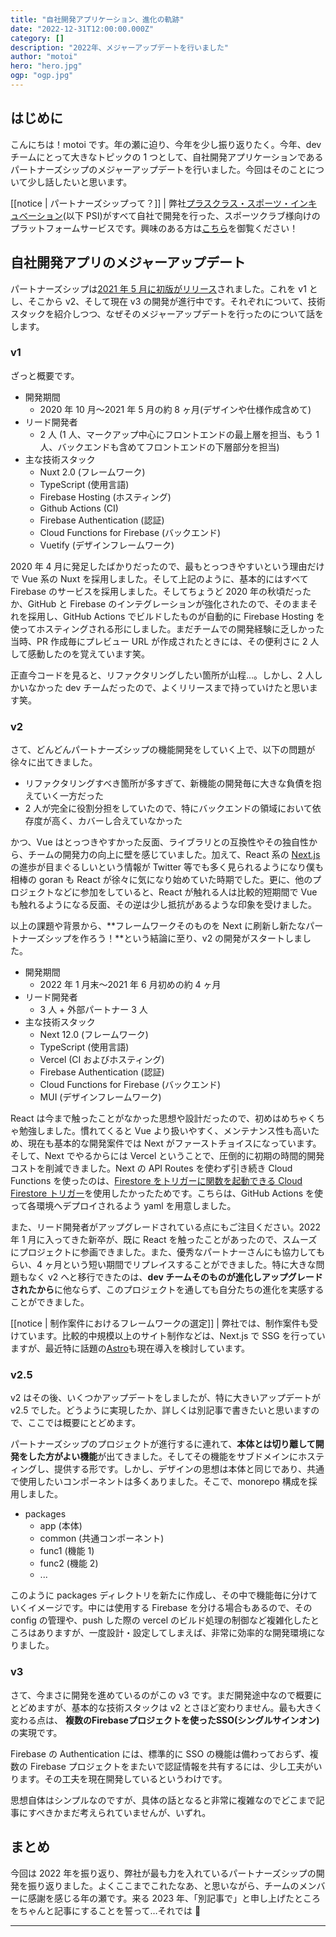 ```yaml
---
title: "自社開発アプリケーション、進化の軌跡"
date: "2022-12-31T12:00:00.000Z"
category: []
description: "2022年、メジャーアップデートを行いました"
author: "motoi"
hero: "hero.jpg"
ogp: "ogp.jpg"
---
```


## はじめに

こんにちは！motoi です。年の瀬に迫り、今年を少し振り返りたく。今年、dev チームにとって大きなトピックの 1 つとして、自社開発アプリケーションであるパートナーズシップのメジャーアップデートを行いました。今回はそのことについて少し話したいと思います。

[[notice | パートナーズシップって？]]
| 弊社[プラスクラス・スポーツ・インキュベーション](https://plusclass-sports-incubation.co.jp/)(以下 PSI)がすべて自社で開発を行った、スポーツクラブ様向けのプラットフォームサービスです。興味のある方は[こちら](https://plusclass-sports-incubation.co.jp/partners-ship/)を御覧ください！

## 自社開発アプリのメジャーアップデート

パートナーズシップは[2021 年 5 月に初版がリリース](https://plusclass-sports-incubation.co.jp/news/partnersship.html)されました。これを v1 とし、そこから v2、そして現在 v3 の開発が進行中です。それぞれについて、技術スタックを紹介しつつ、なぜそのメジャーアップデートを行ったのについて話をします。

### v1

ざっと概要です。

- 開発期間
  - 2020 年 10 月〜2021 年 5 月の約 8 ヶ月(デザインや仕様作成含めて)
- リード開発者
  - 2 人 (1 人、マークアップ中心にフロントエンドの最上層を担当、もう 1 人、バックエンドも含めてフロントエンドの下層部分を担当)
- 主な技術スタック
  - Nuxt 2.0 (フレームワーク)
  - TypeScript (使用言語)
  - Firebase Hosting (ホスティング)
  - Github Actions (CI)
  - Firebase Authentication (認証)
  - Cloud Functions for Firebase (バックエンド)
  - Vuetify (デザインフレームワーク)

2020 年 4 月に発足したばかりだったので、最もとっつきやすいという理由だけで Vue 系の Nuxt を採用しました。そして上記のように、基本的にはすべて Firebase のサービスを採用しました。そしてちょうど 2020 年の秋頃だったか、GitHub と Firebase のインテグレーションが強化されたので、そのままそれを採用し、GitHub Actions でビルドしたものが自動的に Firebase Hosting を使ってホスティングされる形にしました。まだチームでの開発経験に乏しかった当時、PR 作成毎にプレビュー URL が作成されたときには、その便利さに 2 人して感動したのを覚えています笑。

正直今コードを見ると、リファクタリングしたい箇所が山程…。しかし、2 人しかいなかった dev チームだったので、よくリリースまで持っていけたと思います笑。

### v2

さて、どんどんパートナーズシップの機能開発をしていく上で、以下の問題が徐々に出てきました。

- リファクタリングすべき箇所が多すぎて、新機能の開発毎に大きな負債を抱えていく一方だった
- 2 人が完全に役割分担をしていたので、特にバックエンドの領域において依存度が高く、カバーし合えていなかった

かつ、Vue はとっつきやすかった反面、ライブラリとの互換性やその独自性から、チームの開発力の向上に壁を感じていました。加えて、React 系の [Next.js](https://nextjs.org/) の進歩が目まぐるしいという情報が Twitter 等でも多く見られるようになり僕も相棒の goran も React が徐々に気になり始めていた時期でした。更に、他のプロジェクトなどに参加をしていると、React が触れる人は比較的短期間で Vue も触れるようになる反面、その逆は少し抵抗があるような印象を受けました。

以上の課題や背景から、**フレームワークそのものを Next に刷新し新たなパートナーズシップを作ろう！**という結論に至り、v2 の開発がスタートしました。

- 開発期間
  - 2022 年 1 月末〜2021 年 6 月初めの約 4 ヶ月
- リード開発者
  - 3 人 + 外部パートナー 3 人
- 主な技術スタック
  - Next 12.0 (フレームワーク)
  - TypeScript (使用言語)
  - Vercel (CI およびホスティング)
  - Firebase Authentication (認証)
  - Cloud Functions for Firebase (バックエンド)
  - MUI (デザインフレームワーク)

React は今まで触ったことがなかった思想や設計だったので、初めはめちゃくちゃ勉強しました。慣れてくると Vue より扱いやすく、メンテナンス性も高いため、現在も基本的な開発案件では Next がファーストチョイスになっています。そして、Next でやるからには Vercel ということで、圧倒的に初期の時間的開発コストを削減できました。Next の API Routes を使わず引き続き Cloud Functions を使ったのは、[Firestore をトリガーに関数を起動できる Cloud Firestore トリガー](https://firebase.google.com/docs/functions/firestore-events)を使用したかったためです。こちらは、GitHub Actions を使って各環境へデプロイされるよう yaml を用意しました。

また、リード開発者がアップグレードされている点にもご注目ください。2022 年 1 月に入ってきた新卒が、既に React を触ったことがあったので、スムーズにプロジェクトに参画できました。また、優秀なパートナーさんにも協力してもらい、4 ヶ月という短い期間でリプレイスすることができました。特に大きな問題もなく v2 へと移行できたのは、**dev チームそのものが進化しアップグレードされたから**に他ならず、このプロジェクトを通しても自分たちの進化を実感することができました。

[[notice | 制作案件におけるフレームワークの選定]]
| 弊社では、制作案件も受けています。比較的中規模以上のサイト制作などは、Next.js で SSG を行っていますが、最近特に話題の[Astro](https://astro.build/)も現在導入を検討しています。

### v2.5

v2 はその後、いくつかアップデートをしましたが、特に大きいアップデートが v2.5 でした。どうように実現したか、詳しくは別記事で書きたいと思いますので、ここでは概要にとどめます。

パートナーズシップのプロジェクトが進行するに連れて、**本体とは切り離して開発をした方がよい機能**が出てきました。そしてその機能をサブドメインにホスティングし、提供する形です。しかし、デザインの思想は本体と同じであり、共通で使用したいコンポーネントは多くありました。そこで、monorepo 構成を採用しました。

- packages
  - app (本体)
  - common (共通コンポーネント)
  - func1 (機能 1)
  - func2 (機能 2)
  - ...

このように packages ディレクトリを新たに作成し、その中で機能毎に分けていくイメージです。中には使用する Firebase を分ける場合もあるので、その config の管理や、push した際の vercel のビルド処理の制御など複雑化したところはありますが、一度設計・設定してしまえば、非常に効率的な開発環境になりました。

### v3

さて、今まさに開発を進めているのがこの v3 です。まだ開発途中なので概要にとどめますが、基本的な技術スタックは v2 とさほど変わりません。最も大きく変わる点は、 **複数のFirebaseプロジェクトを使ったSSO(シングルサインオン)** の実現です。

Firebase の Authentication には、標準的に SSO の機能は備わっておらず、複数の Firebase プロジェクトをまたいで認証情報を共有するには、少し工夫がいります。その工夫を現在開発しているというわけです。

思想自体はシンプルなのですが、具体の話となると非常に複雑なのでどこまで記事にすべきかまだ考えられていませんが、いずれ。

## まとめ

今回は 2022 年を振り返り、弊社が最も力を入れているパートナーズシップの開発を振り返りました。よくここまでこれたなあ、と思いながら、チームのメンバーに感謝を感じる年の瀬です。来る 2023 年、「別記事で」と申し上げたところをちゃんと記事にすることを誓って…それでは 👋

---
